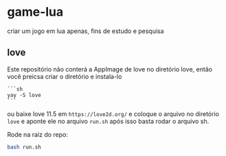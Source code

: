 # game-lua
criar um jogo em lua apenas, fins de estudo e pesquisa
## love
Este repositório não conterá a AppImage de love no diretório love, então você preicsa criar o diretório e instala-lo

    ```sh
    yay -S love
    ```
ou baixe love 11.5 em ```https://love2d.org/``` e coloque o arquivo no diretório ```love``` e aponte ele no arquivo ```run.sh``` após isso basta rodar o arquivo sh.


Rode na raiz do repo:
```sh
bash run.sh
```
